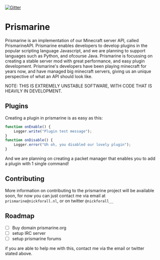 [![Gitter](https://badges.gitter.im/Join%20Chat.svg)](https://gitter.im/Prismarine/Prismarine?utm_source=badge&utm_medium=badge&utm_campaign=pr-badge)
# Prismarine
Prismarine is an implementation of our Minecraft server API, called PrismarineAPI. Prismarine enables developers to develop plugins in the popular scripting language Javascript, and we are planning to support languages such as Python, and ofcourse Java. Prismarine is focussing on creating a stable server mod with great performance, and easy plugin development. Prismarine's developers have been playing minecraft for years now, and have managed big minecraft servers, giving us an unique perspective of what an API should look like.

NOTE: THIS IS EXTREMELY UNSTABLE SOFTWARE, WITH CODE THAT IS HEAVILY IN DEVELOPMENT.

## Plugins
Creating a plugin in prismarine is as easy as this:
```javascript
function onEnable() {
    Logger.write("Plugin test message");
}
function onDisable() {
    Logger.error("Uh oh, you disabled our lovely plugin");
}
```
And we are planning on creating a packet manager that enables you to add a plugin with 1 single command!

## Contributing
More information on contributing to the prismarine project will be available soon, for now you can just contact me via email at ```prismarine@nickforall.nl```, or on twitter ```@nickforall__```

## Roadmap
* [ ] Buy domain prismarine.org
* [ ] setup IRC server
* [ ] setup prismarine forums

if you are able to help me with this, contact me via the email or twitter stated above.
